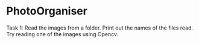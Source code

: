 # PhotoOrganiser
Task 1:
 Read the images from a folder. Print out the names of the files read. Try reading one of the images using Opencv.
